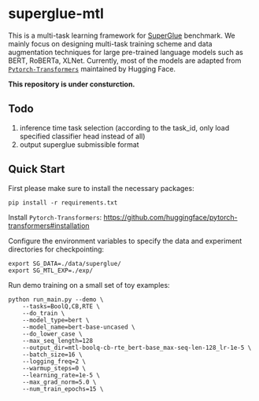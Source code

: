 # superglue-mtl

This is a multi-task learning framework for [SuperGlue](https://super.gluebenchmark.com/) benchmark. We mainly focus on designing multi-task training scheme and data augmentation techniques for  large pre-trained language models such as BERT, RoBERTa, XLNet. 
Currently, most of the models are adapted from [`Pytorch-Transformers`](https://github.com/huggingface/pytorch-transformers) maintained by Hugging Face.

**This repository is under consturction.**

## Todo

1. inference time task selection (according to the task_id, only load specified classifier head instead of all)
1. output superglue submissible format

## Quick Start

First please make sure to install the necessary packages:

```shell
pip install -r requirements.txt
```
Install `Pytorch-Transformers`: https://github.com/huggingface/pytorch-transformers#installation

Configure the environment variables to specify the data and experiment directories for checkpointing:

```shell
export SG_DATA=./data/superglue/
export SG_MTL_EXP=./exp/
```

Run demo training on a small set of toy examples:

```shell
python run_main.py --demo \
    --tasks=BoolQ,CB,RTE \
    --do_train \
    --model_type=bert \
    --model_name=bert-base-uncased \
    --do_lower_case \
    --max_seq_length=128
    --output_dir=mtl-boolq-cb-rte_bert-base_max-seq-len-128_lr-1e-5 \
    --batch_size=16 \
    --logging_freq=2 \
    --warmup_steps=0 \
    --learning_rate=1e-5 \
    --max_grad_norm=5.0 \
    --num_train_epochs=15 \
```

